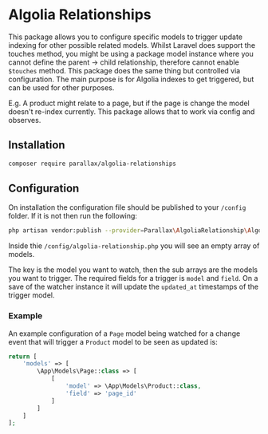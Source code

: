 # Algolia Relationships

This package allows you to configure specific models to trigger update indexing for other possible related models.
Whilst Laravel does support the touches method, you might be using a package model instance where you cannot define the parent -> child relationship, 
therefore cannot enable `$touches` method. This package does the same thing but controlled via configuration. 
The main purpose is for Algolia indexes to get triggered, but can be used for other purposes.

E.g. A product might relate to a page, but if the page is change the model doesn't re-index currently. 
This package allows that to work via config and observes.

## Installation
```bash
composer require parallax/algolia-relationships
```

## Configuration
On installation the configuration file should be published to your `/config` folder. If it is not then run the following:
```bash
php artisan vendor:publish --provider=Parallax\AlgoliaRelationship\AlgoliaRelationshipProvider
```

Inside thie `/config/algolia-relationship.php` you will see an empty array of models.

The key is the model you want to watch, then the sub arrays are the models you want to trigger. 
The required fields for a trigger is `model` and `field`. On a save of the watcher instance it will 
update the `updated_at` timestamps of the trigger model.


### Example
An example configuration of a `Page` model being watched for a change event that will trigger a `Product` model to be seen as updated is:

```php
return [
    'models' => [
        \App\Models\Page::class => [
            [
                'model' => \App\Models\Product::class,
                'field' => 'page_id'
            ]
        ]
    ]
];
```
